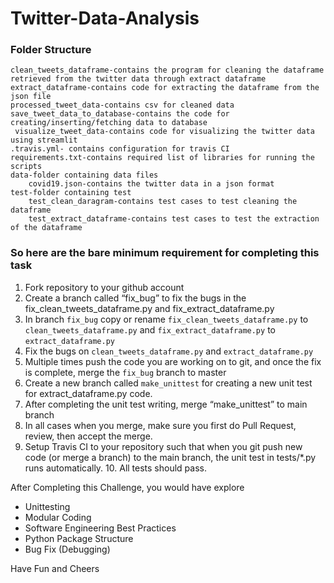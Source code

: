 # Twitter-Data-Analysis


### Folder Structure
    clean_tweets_dataframe-contains the program for cleaning the dataframe retrieved from the twitter data through extract dataframe
    extract_dataframe-contains code for extracting the dataframe from the json file
    processed_tweet_data-contains csv for cleaned data
    save_tweet_data_to_database-contains the code for creating/inserting/fetching data to database
     visualize_tweet_data-contains code for visualizing the twitter data using streamlit
    .travis.yml- contains configuration for travis CI
    requirements.txt-contains required list of libraries for running the scripts
    data-folder containing data files
        covid19.json-contains the twitter data in a json format
    test-folder containing test
        test_clean_daragram-contains test cases to test cleaning the dataframe
        test_extract_dataframe-contains test cases to test the extraction of the dataframe


### So here are the bare minimum requirement for completing this task

1. Fork repository to your github account
2. Create a branch called “fix_bug” to fix the bugs in the fix_clean_tweets_dataframe.py and fix_extract_dataframe.py 
3. In branch `fix_bug` copy or rename `fix_clean_tweets_dataframe.py` to `clean_tweets_dataframe.py` and `fix_extract_dataframe.py`  to `extract_dataframe.py` 
4. Fix the bugs on `clean_tweets_dataframe.py` and `extract_dataframe.py` 
5. Multiple times push the code you are working on to git, and once the fix is complete, merge the `fix_bug` branch to master
6. Create a new branch called `make_unittest` for creating a new unit test for extract_dataframe.py code.
7. After completing the unit test writing, merge  “make_unittest”  to main branch
8. In all cases when you merge, make sure you first do Pull Request, review, then accept the merge.
9. Setup Travis CI to your repository such that when you git push new code (or merge a branch) to the main branch, the unit test in tests/*.py runs automatically. 10. All tests should pass.

After Completing this Challenge, you would have explore  

- Unittesting
- Modular Coding
- Software Engineering Best Practices
- Python Package Structure
- Bug Fix (Debugging)

Have Fun and Cheers
